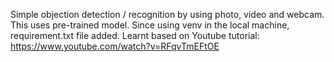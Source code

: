 Simple objection detection / recognition by using photo, video and webcam.  
This uses pre-trained model.
Since using venv in the local machine, requirement.txt file added.
Learnt based on Youtube tutorial: https://www.youtube.com/watch?v=RFqvTmEFtOE
